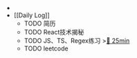 -
- [[Daily Log]]
	- TODO 简历
	- TODO React技术揭秘
	- TODO JS、TS、Regex练习 >[🍅 25min](#agenda-pomo://?t=f-1690601165027-1500)
	- TODO leetcode